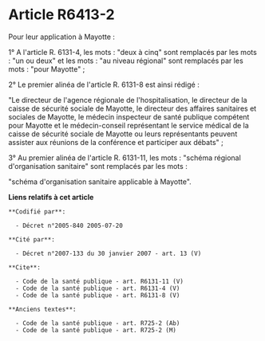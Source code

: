 # Article R6413-2

Pour leur application à Mayotte :

1° A l'article R. 6131-4, les mots : "deux à cinq" sont remplacés par les mots : "un ou deux" et les mots : "au niveau
régional" sont remplacés par les mots : "pour Mayotte" ;

2° Le premier alinéa de l'article R. 6131-8 est ainsi rédigé :

"Le directeur de l'agence régionale de l'hospitalisation, le directeur de la caisse de sécurité sociale de Mayotte, le
directeur des affaires sanitaires et sociales de Mayotte, le médecin inspecteur de santé publique compétent pour Mayotte et
le médecin-conseil représentant le service médical de la caisse de sécurité sociale de Mayotte ou leurs représentants peuvent
assister aux réunions de la conférence et participer aux débats" ;

3° Au premier alinéa de l'article R. 6131-11, les mots : "schéma régional d'organisation sanitaire" sont remplacés par les
mots :

"schéma d'organisation sanitaire applicable à Mayotte".

**Liens relatifs à cet article**

	**Codifié par**:

	  - Décret n°2005-840 2005-07-20

	**Cité par**:

	  - Décret n°2007-133 du 30 janvier 2007 - art. 13 (V)

	**Cite**:

	  - Code de la santé publique - art. R6131-11 (V)
	  - Code de la santé publique - art. R6131-4 (V)
	  - Code de la santé publique - art. R6131-8 (V)

	**Anciens textes**:

	  - Code de la santé publique - art. R725-2 (Ab)
	  - Code de la santé publique - art. R725-2 (M)
